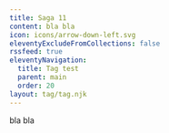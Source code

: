 ```yaml
---
title: Saga 11
content: bla bla
icon: icons/arrow-down-left.svg
eleventyExcludeFromCollections: false
rssfeed: true
eleventyNavigation:
  title: Tag test
  parent: main
  order: 20
layout: tag/tag.njk
---
```

bla bla
